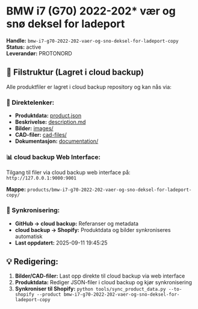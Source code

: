 # BMW i7 (G70) 2022-202* vær og snø deksel for ladeport

**Handle:** `bmw-i7-g70-2022-202-vaer-og-sno-deksel-for-ladeport-copy`  
**Status:** active  
**Leverandør:** PROTONORD

## 📁 Filstruktur (Lagret i cloud backup)

Alle produktfiler er lagret i cloud backup repository og kan nås via:

### 🔗 Direktelenker:
- **Produktdata:** [product.json](http://127.0.0.1:9000/products/bmw-i7-g70-2022-202-vaer-og-sno-deksel-for-ladeport-copy/product.json)
- **Beskrivelse:** [description.md](http://127.0.0.1:9000/products/bmw-i7-g70-2022-202-vaer-og-sno-deksel-for-ladeport-copy/description.md)
- **Bilder:** [images/](http://127.0.0.1:9000/products/bmw-i7-g70-2022-202-vaer-og-sno-deksel-for-ladeport-copy/images/)
- **CAD-filer:** [cad-files/](http://127.0.0.1:9000/products/bmw-i7-g70-2022-202-vaer-og-sno-deksel-for-ladeport-copy/cad-files/)
- **Dokumentasjon:** [documentation/](http://127.0.0.1:9000/products/bmw-i7-g70-2022-202-vaer-og-sno-deksel-for-ladeport-copy/documentation/)

### 📊 cloud backup Web Interface:
Tilgang til filer via cloud backup web interface på:
`http://127.0.0.1:9000:9001`

**Mappe:** `products/bmw-i7-g70-2022-202-vaer-og-sno-deksel-for-ladeport-copy/`

### 🔄 Synkronisering:
- **GitHub → cloud backup:** Referanser og metadata
- **cloud backup → Shopify:** Produktdata og bilder synkroniseres automatisk
- **Last oppdatert:** 2025-09-11 19:45:25

## 💡 Redigering:
1. **Bilder/CAD-filer:** Last opp direkte til cloud backup via web interface
2. **Produktdata:** Rediger JSON-filer i cloud backup og kjør synkronisering
3. **Synkroniser til Shopify:** `python tools/sync_product_data.py --to-shopify --product bmw-i7-g70-2022-202-vaer-og-sno-deksel-for-ladeport-copy`
